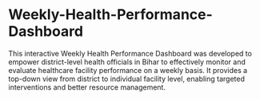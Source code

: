 # Weekly-Health-Performance-Dashboard
This interactive Weekly Health Performance Dashboard was developed to empower district-level health officials in Bihar to effectively monitor and evaluate healthcare facility performance on a weekly basis. It provides a top-down view from district to individual facility level, enabling targeted interventions and better resource management.
